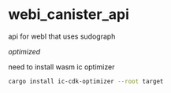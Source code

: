 # webi_canister_api
api for webI that uses sudograph


*optimized*

need to install wasm ic optimizer



```bash
cargo install ic-cdk-optimizer --root target
```

